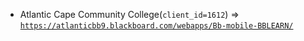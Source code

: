  - Atlantic Cape Community College(`client_id=1612`) => [`https://atlanticbb9.blackboard.com/webapps/Bb-mobile-BBLEARN/`](https://atlanticbb9.blackboard.com/webapps/Bb-mobile-BBLEARN/)
